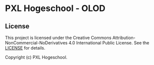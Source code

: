 # PXL Hogeschool - OLOD

## License  <!-- {docsify-ignore} -->

This project is licensed under the Creative Commons Attribution-NonCommercial-NoDerivatives 4.0 International Public License. See the [LICENSE](https://github.com/PXL-Systems-Advanced/linux-course/blob/main/LICENSE) for details.

Copyright (c) PXL Hogeschool.
